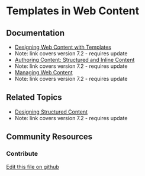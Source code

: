 # Templates in Web Content

## Documentation

* [Designing Web Content with Templates](https://portal.liferay.dev/docs/7-2/user/-/knowledge_base/u/designing-web-content-with-templates)
* Note: link covers version 7.2 - requires update
* [Authoring Content: Structured and Inline Content](https://portal.liferay.dev/docs/7-2/user/-/knowledge_base/u/authoring-content-structured-and-inline-content)
* Note: link covers version 7.2 - requires update
* [Managing Web Content](https://portal.liferay.dev/docs/7-2/user/-/knowledge_base/u/managing-web-content)
* Note: link covers version 7.2 - requires update

## Related Topics

* [Designing Structured Content](https://portal.liferay.dev/docs/7-2/user/-/knowledge_base/u/designing-uniform-content)
* Note: link covers version 7.2 - requires update

## Community Resources


### Contribute

[Edit this file on github](https://github.com/olafk/controlpanel-documentation-docs/blob/master/md/73en/com_liferay_journal_web_portlet_JournalPortlet/edit_ddm_template.jsp.md)

